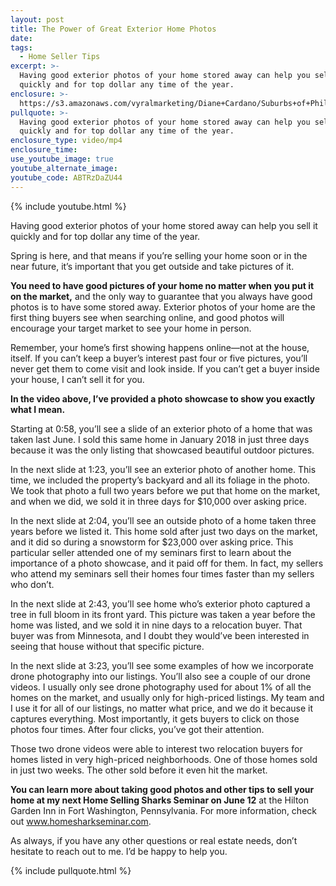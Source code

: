 ```yaml
---
layout: post
title: The Power of Great Exterior Home Photos
date:
tags:
  - Home Seller Tips
excerpt: >-
  Having good exterior photos of your home stored away can help you sell it
  quickly and for top dollar any time of the year.
enclosure: >-
  https://s3.amazonaws.com/vyralmarketing/Diane+Cardano/Suburbs+of+Philadelphia+Real+Estate-+Taking+good+photos.mp4
pullquote: >-
  Having good exterior photos of your home stored away can help you sell it
  quickly and for top dollar any time of the year.
enclosure_type: video/mp4
enclosure_time:
use_youtube_image: true
youtube_alternate_image:
youtube_code: ABTRzDaZU44
---
```


{% include youtube.html %}

Having good exterior photos of your home stored away can help you sell it quickly and for top dollar any time of the year.

Spring is here, and that means if you’re selling your home soon or in the near future, it’s important that you get outside and take pictures of it.

**You need to have good pictures of your home no matter when you put it on the market,** and the only way to guarantee that you always have good photos is to have some stored away. Exterior photos of your home are the first thing buyers see when searching online, and good photos will encourage your target market to see your home in person.

Remember, your home’s first showing happens online—not at the house, itself. If you can’t keep a buyer’s interest past four or five pictures, you’ll never get them to come visit and look inside. If you can’t get a buyer inside your house, I can’t sell it for you.

**In the video above, I’ve provided a photo showcase to show you exactly what I mean.**

Starting at 0:58, you’ll see a slide of an exterior photo of a home that was taken last June. I sold this same home in January 2018 in just three days because it was the only listing that showcased beautiful outdoor pictures.

In the next slide at 1:23, you’ll see an exterior photo of another home. This time, we included the property’s backyard and all its foliage in the photo. We took that photo a full two years before we put that home on the market, and when we did, we sold it in three days for $10,000 over asking price. &nbsp;

In the next slide at 2:04, you’ll see an outside photo of a home taken three years before we listed it. This home sold after just two days on the market, and it did so during a snowstorm for $23,000 over asking price. This particular seller attended one of my seminars first to learn about the importance of a photo showcase, and it paid off for them. In fact, my sellers who attend my seminars sell their homes four times faster than my sellers who don’t.

In the next slide at 2:43, you’ll see home who’s exterior photo captured a tree in full bloom in its front yard. This picture was taken a year before the home was listed, and we sold it in nine days to a relocation buyer. That buyer was from Minnesota, and I doubt they would’ve been interested in seeing that house without that specific picture.

In the next slide at 3:23, you’ll see some examples of how we incorporate drone photography into our listings. You’ll also see a couple of our drone videos. I usually only see drone photography used for about 1% of all the homes on the market, and usually only for high-priced listings. My team and I use it for all of our listings, no matter what price, and we do it because it captures everything. Most importantly, it gets buyers to click on those photos four times. After four clicks, you’ve got their attention.

Those two drone videos were able to interest two relocation buyers for homes listed in very high-priced neighborhoods. One of those homes sold in just two weeks. The other sold before it even hit the market.

**You can learn more about taking good photos and other tips to sell your home at my next Home Selling Sharks Seminar on June 12** at the Hilton Garden Inn in Fort Washington, Pennsylvania. For more information, check out www.homesharkseminar.com.

As always, if you have any other questions or real estate needs, don’t hesitate to reach out to me. I’d be happy to help you.

{% include pullquote.html %}